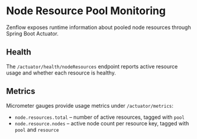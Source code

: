 # Node Resource Pool Monitoring

Zenflow exposes runtime information about pooled node resources through Spring Boot Actuator.

## Health

The `/actuator/health/nodeResources` endpoint reports active resource usage and whether each
resource is healthy.

## Metrics

Micrometer gauges provide usage metrics under `/actuator/metrics`:

- `node.resources.total` – number of active resources, tagged with `pool`
- `node.resource.nodes` – active node count per resource key, tagged with `pool` and `resource`
